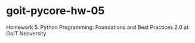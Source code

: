 # goit-pycore-hw-05

Homework 5. Python Programming: Foundations and Best Practices 2.0 at GoIT Neoversity
